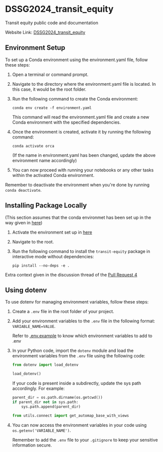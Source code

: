# DSSG2024_transit_equity
Transit equity public code and documentation

Website Link: [DSSG2024_transit_equity](https://uwescience.github.io/DSSG2024_transit_equity/)

## Environment Setup

To set up a Conda environment using the environment.yaml file, follow these steps:

1. Open a terminal or command prompt.
2. Navigate to the directory where the environment.yaml file is located. In this case, it would be the root folder.
3. Run the following command to create the Conda environment:

    ```
    conda env create -f environment.yaml
    ```

    This command will read the environment.yaml file and create a new Conda environment with the specified dependencies.

4. Once the environment is created, activate it by running the following command:

    ```
    conda activate orca
    ```
    (If the name in environment.yaml has been changed, update the above environment name accordingly)

5. You can now proceed with running your notebooks or any other tasks within the activated Conda environment.

Remember to deactivate the environment when you're done by running `conda deactivate`.


## Installing Package Locally

(This section assumes that the conda environmet has been set up in the way given in [here](#environment-setup))

1. Activate the environment set up in [here](#environment-setup)

2. Navigate to the root.

3. Run the following command to install the `transit-equity` package in interactive mode without dependencies:

    ```
    pip install --no-deps -e .
    ```

Extra context given in the discussion thread of the [Pull Request 4](https://github.com/uwescience/DSSG2024_transit_equity/pull/4)


## Using dotenv

To use dotenv for managing environment variables, follow these steps:
1. Create a `.env` file in the root folder of your project.

2. Add your environment variables to the `.env` file in the following format: `VARIABLE_NAME=VALUE`.

    Refer to [.env.example](.env.example) to know which environment variables to add to .env


3. In your Python code, import the `dotenv` module and load the environment variables from the `.env` file using the following code:

    ```python
    from dotenv import load_dotenv

    load_dotenv()
    ```
    
    If your code is present inside a subdirectly, update the sys path accordingly. For example:
    ```python
    parent_dir = os.path.dirname(os.getcwd())
    if parent_dir not in sys.path:
        sys.path.append(parent_dir)
    
    from utils.connect import get_automap_base_with_views
    ```

4. You can now access the environment variables in your code using `os.getenv('VARIABLE_NAME')`.

    Remember to add the `.env` file to your `.gitignore` to keep your sensitive information secure.


